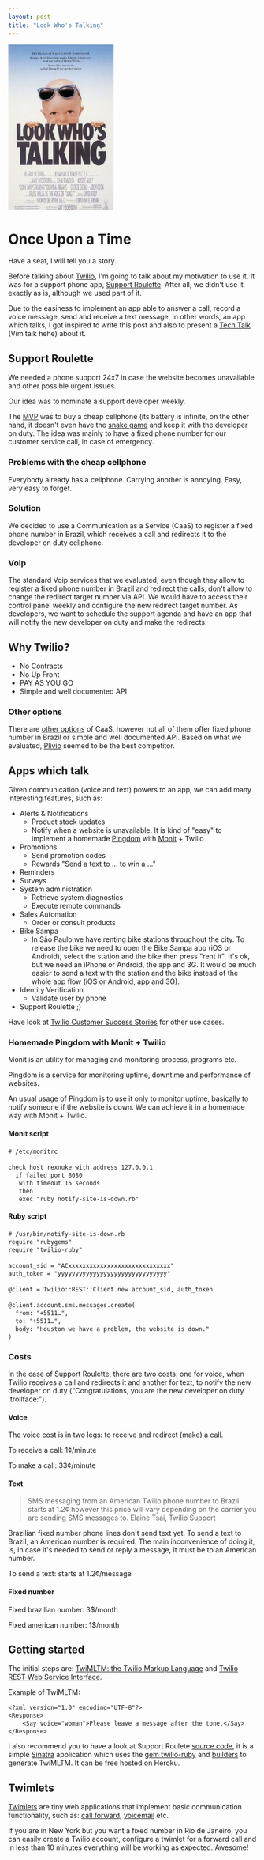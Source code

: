 ```yaml
---
layout: post
title: "Look Who's Talking"
---
```


![Look who's talking](/public/images/posts/look-who-is-talking.jpg)

# Once Upon a Time

Have a seat, I will tell you a story.

Before talking about [Twilio](http://www.twilio.com/), I'm going to talk about my motivation to use it. It was for a support phone app, [Support Roulette](https://github.com/phstc/support-roulette). After all, we didn't use it exactly as is, although we used part of it.


Due to the easiness to implement an app able to answer a call, record a voice message, send and receive a text message, in other words, an app which talks, I got inspired to write this post and also to present a [Tech Talk](https://github.com/phstc/support-roulette/tree/master/slides) (Vim talk hehe) about it.

## Support Roulette

We needed a phone support 24x7 in case the website becomes unavailable and other possible urgent issues.

Our idea was to nominate a support developer weekly.

The [MVP](http://en.wikipedia.org/wiki/Minimum_viable_product) was to buy a cheap cellphone (its battery is infinite, on the other hand, it doesn't even have the [snake game](http://en.wikipedia.org/wiki/Snake_(video_game\))) and keep it with the  developer on duty. The idea was mainly to have a fixed phone number for our customer service call, in case of emergency.

### Problems with the cheap cellphone

Everybody already has a cellphone. Carrying another is annoying. Easy, very easy to forget.

### Solution

We decided to use a Communication as a Service (CaaS) to register a fixed phone number in Brazil, which receives a call and redirects it to the developer on duty cellphone.

### Voip

The standard Voip services that we evaluated, even though they allow to register a fixed phone number in Brazil and redirect the calls, don't allow to change the redirect target number via API. We would have to access their control panel weekly and configure the new redirect target number. As developers, we want to schedule the support agenda and have an app that will notify the new developer on duty and make the redirects.

## Why Twilio?

* No Contracts
* No Up Front
* PAY AS YOU GO
* Simple and well documented API

### Other options

There are [other options](http://en.wikipedia.org/wiki/Twilio#Competitors) of CaaS, however not all of them offer fixed phone number in Brazil or simple and well documented API. Based on what we evaluated, [Plivio](http://www.plivo.com/) seemed to be the best competitor.

## Apps which talk

Given communication (voice and text) powers to an app, we can add many interesting features, such as:

* Alerts & Notifications
  * Product stock updates
  * Notify when a website is unavailable. It is kind of "easy" to implement a homemade [Pingdom](https://www.pingdom.com/) with [Monit](http://mmonit.com/monit/) + Twilio
* Promotions
  * Send promotion codes
  * Rewards "Send a text to … to win a ..."
* Reminders
* Surveys
* System administration
  * Retrieve system diagnostics
  * Execute remote commands
* Sales Automation
  * Order or consult products
* Bike Sampa
  * In São Paulo we have renting bike stations throughout the city. To release the bike we need to open the Bike Sampa app (iOS or Android), select the station and the bike then press "rent it". It's ok, but we need an iPhone or Android, the app and 3G. It would be much easier to send a text with the station and the bike instead of the whole app flow (iOS or Android, app and 3G).
* Identity Verification
  * Validate user by phone
* Support Roulette ;)

Have look at [Twilio Customer Success Stories](http://www.twilio.com/gallery/customers) for other use cases.

### Homemade Pingdom with Monit + Twilio

Monit is an utility for managing and monitoring process, programs etc.

Pingdom is a service for monitoring uptime, downtime and performance of websites.

An usual usage of Pingdom is to use it only to monitor uptime, basically to notify someone if the website is down. We can achieve it in a homemade way with Monit + Twilio.

#### Monit script

    # /etc/monitrc

    check host rexnuke with address 127.0.0.1
      if failed port 8080
       with timeout 15 seconds
       then
       exec "ruby notify-site-is-down.rb"

#### Ruby script

    # /usr/bin/notify-site-is-down.rb
    require "rubygems"
    require "twilio-ruby"

    account_sid = "ACxxxxxxxxxxxxxxxxxxxxxxxxxxxxx"
    auth_token = "yyyyyyyyyyyyyyyyyyyyyyyyyyyyyyy"

    @client = Twilio::REST::Client.new account_sid, auth_token

    @client.account.sms.messages.create(
      from: "+5511…",
      to: "+5511…",
      body: "Houston we have a problem, the website is down."
    )

### Costs

In the case of Support Roulette, there are two costs: one for voice, when Twilio receives a call and redirects it and another for text, to notify the new developer on duty ("Congratulations, you are the new developer on duty :trollface:").

#### Voice

The voice cost is in two legs: to receive and redirect (make) a call.

To receive a call: 1¢/minute

To make a call: 33¢/minute

#### Text

> SMS messaging from an American Twilio phone number to Brazil starts at 1.2¢ however this price will vary depending on the carrier you are sending SMS messages to.
> Elaine Tsai, Twilio Support

Brazilian fixed number phone lines don't send text yet. To send a text to Brazil, an American number is required. The main inconvenience of doing it, is, in case it's needed to send or reply a message, it must be to an American number.

To send a text: starts at 1.2¢/message

#### Fixed number

Fixed brazilian number: 3$/month

Fixed american number: 1$/month

## Getting started

The initial steps are: [TwiMLTM: the Twilio Markup Language](http://www.twilio.com/docs/api/twiml) and
[Twilio REST Web Service Interface](http://www.twilio.com/docs/api/rest).

Example of TwiMLTM:

    <?xml version="1.0" encoding="UTF-8"?>
    <Response>
        <Say voice="woman">Please leave a message after the tone.</Say>
    </Response>

I also recommend you to have a look at Support Roulete [source code](https://github.com/phstc/support-roulette), it is a simple [Sinatra](https://github.com/sinatra/sinatra) application which uses the [gem twilio-ruby](https://github.com/twilio/twilio-ruby) and [builders](https://github.com/phstc/support-roulette/blob/master/views/support_roulette_call.builder) to generate TwiMLTM. It can be free hosted on Heroku.

## Twimlets

[Twimlets](https://www.twilio.com/labs/twimlets) are tiny web applications that implement basic communication functionality, such as: [call forward](https://www.twilio.com/labs/twimlets/forward), [voicemail](https://www.twilio.com/labs/twimlets/voicemail) etc.

If you are in New York but you want a fixed number in Rio de Janeiro, you can easily create a Twilio account, configure a twimlet for a forward call and in less than 10 minutes everything will be working as expected. Awesome!
